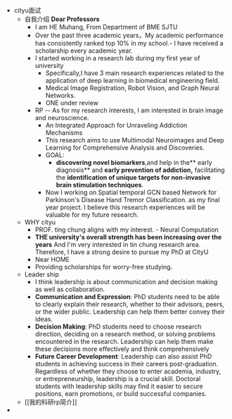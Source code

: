 - cityu面试
	- 自我介绍 **Dear Professors**
		- I am HE Muhang, From Department of  BME SJTU
		- Over the past three academic years，My academic performance has consistently ranked top 10% in my school.- I have received a scholarship every academic year.
		- I started working in a research lab during my first year of university
			- Specifically,I have 3 main research experiences related to the application of  deep learning in biomedical engineering field.
			- Medical Image Registration, Robot Vision, and Graph Neural Networks.
			- ONE under review
		- RP -- As for my research interests, I am interested in brain image and neuroscience.
			- An Integrated Approach for Unraveling Addiction Mechanisms
			- This research aims to use Multimodal Neuroimages and Deep Learning for Comprehensive Analysis and Discoveries.
			- GOAL:
				- **discovering novel biomarkers**,and help in the** early diagnosis** and **early prevention of addiction,** facilitating the **identification of unique targets for non-invasive brain stimulation techniques**.
			- Now I working on Spatial temporal GCN based Network for Parkinson's Disease Hand Tremor Classification. as my final year project.
			  I believe this research experiences will be valuable for my future research.
	- WHY cityu
		- PROF. ting chung aligns with my interest. - Neural Computation
		- **THE university's overall strength has been increasing over the years** And I'm very interested in tin chung research area. Therefore, I have a strong desire to pursue my PhD at CityU
		- Near HOME
		- Providing scholarships for worry-free studying.
	- Leader ship
		- I think leadership is about communication and decision making as well as collaboration.
		- **Communication and Expression**: PhD students need to be able to clearly explain their research, whether to their advisors, peers, or the wider public. Leadership can help them better convey their ideas.
		- **Decision Making**: PhD students need to choose research direction, deciding on a research method, or solving problems encountered in the research. Leadership can help them make these decisions more effectively and think comprehensively
		- **Future Career Development**: Leadership can also assist PhD students in achieving success in their careers post-graduation. Regardless of whether they choose to enter academia, industry, or entrepreneurship, leadership is a crucial skill. Doctoral students with leadership skills may find it easier to secure positions, earn promotions, or build successful companies.
	- [[我的科研rp简介]]
-